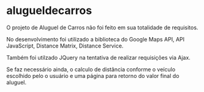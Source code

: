 # alugueldecarros

O projeto de Aluguel de Carros não foi feito em sua totalidade de requisitos.

No desenvolvimento foi utilizado a biblioteca do Google Maps API, API JavaScript, Distance Matrix, Distance Service.

Também foi utilzado JQuery na tentativa de realizar requisições via Ajax.

Se faz necessário ainda, o calculo de distância conforme o veículo escolhido pelo o usuário e uma página para retorno do valor final do aluguel. 
